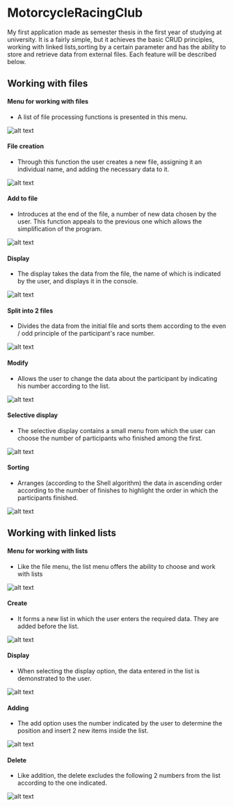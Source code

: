 # MotorcycleRacingClub

My first application made as semester thesis in the first year of studying at university.
It is a fairly simple, but it achieves the basic CRUD principles, working with linked lists,sorting by a certain parameter and has the ability to store and retrieve data from external files.
Each feature will be described below.

Working with files
------

#### Menu for working with files
- A list of file processing functions is presented in this menu. 

![alt text](https://github.com/JulianNSH/MotorcycleRacingClub/blob/master/screens/screen2.png?raw=true "Files")

#### File creation
- Through this function the user creates a new file, assigning it an individual name, and adding the necessary data to it.

![alt text](https://github.com/JulianNSH/MotorcycleRacingClub/blob/master/screens/screen30.png?raw=true "Create")

#### Add to file
- Introduces at the end of the file, a number of new data chosen by the user. This function appeals to the previous one which allows the simplification of the program.

![alt text](https://github.com/JulianNSH/MotorcycleRacingClub/blob/master/screens/screen31.png?raw=true "Add")

#### Display
- The display takes the data from the file, the name of which is indicated by the user, and displays it in the console.

![alt text](https://github.com/JulianNSH/MotorcycleRacingClub/blob/master/screens/screen4.png?raw=true "Display")

#### Split into 2 files
- Divides the data from the initial file and sorts them according to the even / odd principle of the participant's race number.

![alt text](https://github.com/JulianNSH/MotorcycleRacingClub/blob/master/screens/screen5.png?raw=true "Split")

#### Modify
- Allows the user to change the data about the participant by indicating his number according to the list.

![alt text](https://github.com/JulianNSH/MotorcycleRacingClub/blob/master/screens/screen6.png?raw=true "Modify")

#### Selective display
- The selective display contains a small menu from which the user can choose the number of participants who finished among the first.

![alt text](https://github.com/JulianNSH/MotorcycleRacingClub/blob/master/screens/screen8.png?raw=true "SelectiveDisplay")

#### Sorting
- Arranges (according to the Shell algorithm) the data in ascending order according to the number of finishes to highlight the order in which the participants finished.

 ![alt text](https://github.com/JulianNSH/MotorcycleRacingClub/blob/master/screens/screen9.png?raw=true "Sort")


Working with linked lists
------
#### Menu for working with lists
- Like the file menu, the list menu offers the ability to choose and work with lists

![alt text](https://github.com/JulianNSH/MotorcycleRacingClub/blob/master/screens/screen10.png?raw=true "MenuList")

#### Create
- It forms a new list in which the user enters the required data. They are added before the list.

![alt text](https://github.com/JulianNSH/MotorcycleRacingClub/blob/master/screens/screen11.png?raw=true "CreateList")

#### Display
- When selecting the display option, the data entered in the list is demonstrated to the user.

![alt text](https://github.com/JulianNSH/MotorcycleRacingClub/blob/master/screens/screen12.png?raw=true "DisplayList")

#### Adding
- The add option uses the number indicated by the user to determine the position and insert 2 new items inside the list.

![alt text](https://github.com/JulianNSH/MotorcycleRacingClub/blob/master/screens/screen13.png?raw=true "Add")

#### Delete
- Like addition, the delete excludes the following 2 numbers from the list according to the one indicated.

![alt text](https://github.com/JulianNSH/MotorcycleRacingClub/blob/master/screens/screen14.png?raw=true "Del")

